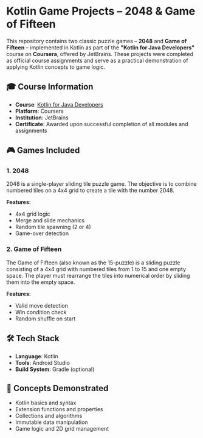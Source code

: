 # Kotlin Game Projects – 2048 & Game of Fifteen

This repository contains two classic puzzle games – **2048** and **Game of Fifteen** – implemented in Kotlin as part of the **"Kotlin for Java Developers"** course on **Coursera**, offered by JetBrains. These projects were completed as official course assignments and serve as a practical demonstration of applying Kotlin concepts to game logic.

## 🎓 Course Information

- **Course**: [Kotlin for Java Developers](https://www.coursera.org/learn/kotlin-for-java-developers)
- **Platform**: Coursera
- **Institution**: JetBrains
- **Certificate**: Awarded upon successful completion of all modules and assignments

## 🎮 Games Included

### 1. 2048
2048 is a single-player sliding tile puzzle game. The objective is to combine numbered tiles on a 4x4 grid to create a tile with the number 2048.

**Features:**
- 4x4 grid logic
- Merge and slide mechanics
- Random tile spawning (2 or 4)
- Game-over detection

### 2. Game of Fifteen
The Game of Fifteen (also known as the 15-puzzle) is a sliding puzzle consisting of a 4x4 grid with numbered tiles from 1 to 15 and one empty space. The player must rearrange the tiles into numerical order by sliding them into the empty space.

**Features:**
- Valid move detection
- Win condition check
- Random shuffle on start

## 🛠️ Tech Stack

- **Language**: Kotlin
- **Tools**: Android Studio
- **Build System**: Gradle (optional)

## 🧠 Concepts Demonstrated

- Kotlin basics and syntax
- Extension functions and properties
- Collections and algorithms
- Immutable data manipulation
- Game logic and 2D grid management
